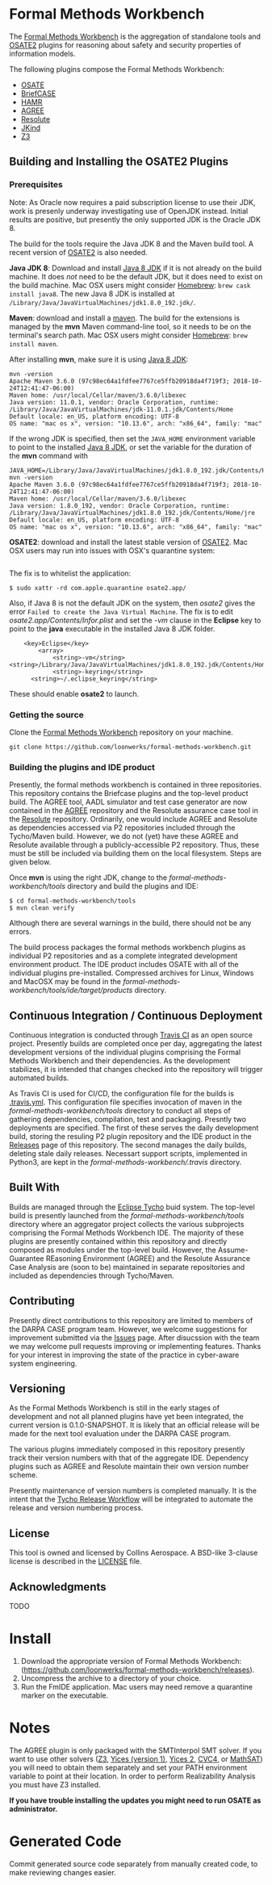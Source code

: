 # Formal Methods Workbench 

The [Formal Methods Workbench](https://github.com/loonwerks/formal-methods-workbench.git) is the aggregation of standalone tools and [OSATE2](http://osate.org/) plugins for reasoning about safety and security properties of information models.

The following plugins compose the Formal Methods Workbench:

* [OSATE](https://osate.org)
* [BriefCASE](https://github.com/loonwerks/BriefCase.git)
* [HAMR](https://github.com/sireum/hamr-codegen.git)
* [AGREE](https://github.com/loonwerks/AGREE.git)
* [Resolute](https://github.com/loonwerks/Resolute.git)
* [JKind](https://github.com/loonwerks/jkind-plugin.git)
* [Z3](https://github.com/loonwerks/z3-plugin.git)

## Building and Installing the OSATE2 Plugins

### Prerequisites

Note: As Oracle now requires a paid subscription license to use their JDK, work is presenly underway investigating use of OpenJDK instead.  Initial results are positive, but presently the only supported JDK is the Oracle JDK 8.

The build for the tools require the Java JDK 8 and the Maven build tool. A recent version of [OSATE2](http://osate.org/) is also needed.

**Java JDK 8**: Download and install [Java 8 JDK](https://www.oracle.com/technetwork/java/javase/downloads/jdk8-downloads-2133151.html) if it is not already on the build machine. It does *not* need to be the default JDK, but it does need to exist on the build machine. Mac OSX users might consider [Homebrew](https://brew.sh/): `brew cask install java8`. The new Java 8 JDK is installed at `/Library/Java/JavaVirtualMachines/jdk1.8.0_192.jdk/`.

**Maven**: download and install a [maven](https://maven.apache.org/index.html). The build for the extensions is managed by the **mvn** Maven command-line tool, so it needs to be on the terminal's search path. Mac OSX users might consider [Homebrew](https://brew.sh/): `brew install maven`.

After installing **mvn**, make sure it is using [Java 8 JDK](https://www.oracle.com/technetwork/java/javase/downloads/jdk8-downloads-2133151.html):

``` 
mvn -version
Apache Maven 3.6.0 (97c98ec64a1fdfee7767ce5ffb20918da4f719f3; 2018-10-24T12:41:47-06:00)
Maven home: /usr/local/Cellar/maven/3.6.0/libexec
Java version: 11.0.1, vendor: Oracle Corporation, runtime: /Library/Java/JavaVirtualMachines/jdk-11.0.1.jdk/Contents/Home
Default locale: en_US, platform encoding: UTF-8
OS name: "mac os x", version: "10.13.6", arch: "x86_64", family: "mac"
```

If the wrong JDK is specified, then set the `JAVA_HOME` environment variable to point to the installed [Java 8 JDK](https://www.oracle.com/technetwork/java/javase/downloads/jdk8-downloads-2133151.html), or set the variable for the duration of the **mvn** command with

```
JAVA_HOME=/Library/Java/JavaVirtualMachines/jdk1.8.0_192.jdk/Contents/Home/ mvn -version
Apache Maven 3.6.0 (97c98ec64a1fdfee7767ce5ffb20918da4f719f3; 2018-10-24T12:41:47-06:00)
Maven home: /usr/local/Cellar/maven/3.6.0/libexec
Java version: 1.8.0_192, vendor: Oracle Corporation, runtime: /Library/Java/JavaVirtualMachines/jdk1.8.0_192.jdk/Contents/Home/jre
Default locale: en_US, platform encoding: UTF-8
OS name: "mac os x", version: "10.13.6", arch: "x86_64", family: "mac"
```

**OSATE2**: download and install the latest stable version of [OSATE2](http://osate.org/). Mac OSX users may run into issues with OSX's quarantine system:

```osate2 can't be opened. You should move it to trash.
``` 

The fix is to whitelist the application:

```
$ sudo xattr -rd com.apple.quarantine osate2.app/
```

Also, if Java 8 is not the default JDK on the system, then *osate2* gives the error `Failed to create the Java Virtual Machine`. The fix is to edit *osate2.app/Contents/Infor.plist* and set the *-vm* clause in the **Eclipse** key to point to the **java** executable in the installed Java 8 JDK folder.

```
	<key>Eclipse</key>
		<array>
        	<string>-vm</string><string>/Library/Java/JavaVirtualMachines/jdk1.8.0_192.jdk/Contents/Home/bin/java</string>
			<string>-keyring</string>
      <string>~/.eclipse_keyring</string>
```

These should enable **osate2** to launch.

### Getting the source

Clone the [Formal Methods Workbench](https://github.com/loonwerks/formal-methods-workbench.git) repository on your machine.

```
git clone https://github.com/loonwerks/formal-methods-workbench.git
```

### Building the plugins and IDE product

Presently, the formal methods workbench is contained in three repositories.  This repository contains the Briefcase plugins and the top-level product build.  The AGREE tool, AADL simulator and test case generator are now contained in the [AGREE](https://github.com/loonwerks/AGREE.git) repository and the Resolute assurance case tool in the [Resolute](https://github.com/loonwerks/Resolute.git) repository.  Ordinarily, one would include AGREE and Resolute as dependencies accessed via P2 repositories included through the Tycho/Maven build.  However, we do not (yet) have these AGREE and Resolute available through a publicly-accessible P2 repository.  Thus, these must be still be included via building them on the local filesystem. Steps are given below.

Once **mvn** is using the right JDK, change to the *formal-methods-workbench/tools* directory and build the plugins and IDE:
```
$ cd formal-methods-workbench/tools
$ mvn clean verify
```

Although there are several warnings in the build, there should not be any errors.

The build process packages the formal methods workbench plugins as individual P2 repositories and as a complete integrated development environment product.  The IDE product includes OSATE with all of the individual plugins pre-installed.  Compressed archives for Linux, Windows and MacOSX may be found in the *formal-methods-workbench/tools/ide/target/products* directory.

## Continuous Integration / Continuous Deployment

Continuous integration is conducted through [Travis CI](https://travis-ci.org/loonwerks/formal-methods-workbench) as an open source project.  Presently builds are completed once per day, aggregating the latest development versions of the individual plugins comprising the Formal Methods Workbench and their dependencies.  As the development stabilizes, it is intended that changes checked into the repository will trigger automated builds.

As Travis CI is used for CI/CD, the configuration file for the builds is [.travis.yml](https://github.com/loonwerks/formal-methods-workbench/blob/master/.travis.yml).  This configuration file specifies invocation of maven in the *formal-methods-workbench/tools* directory to conduct all steps of gathering dependencies, compilation, test and packaging.  Presntly two deployments are specified.  The first of these serves the daily development build, storing the resuling P2 plugin repository and the IDE product in the [Releases](https://github.com/loonwerks/formal-methods-workbench/releases) page of this repository.  The second manages the daily builds, deleting stale daily releases.  Necessart support scripts, implemented in Python3, are kept in the *formal-methods-workbench/.travis* directory.

## Built With

Builds are managed through the [Eclipse Tycho](https://www.eclipse.org/tycho/) buid system.  The top-level build is presently launched from the *formal-methods-workbench/tools* directory where an aggregator project collects the various subprojects comprising the Formal Methods Workbench IDE.  The majority of these plugins are presently contained within this repository and directly composed as modules under the top-level build.  However, the Assume-Guarantee REasoning Environment (AGREE) and the Resolute Assurance Case Analysis are (soon to be) maintained in separate repositories and included as dependencies through Tycho/Maven.

## Contributing

Presently direct contributions to this repository are limited to members of the DARPA CASE program team.  However, we welcome suggestions for improvement submitted via the [Issues](https://github.com/loonwerks/formal-methods-workbench/issues) page.  After disucssion with the team we may welcome pull requests improving or implementing features.  Thanks for your interest in improving the state of the practice in cyber-aware system engineering.

## Versioning

As the Formal Methods Workbench is still in the early stages of development and not all planned plugins have yet been integrated, the current version is 0.1.0-SNAPSHOT.  It is likely that an official release will be made for the next tool evaluation under the DARPA CASE program.

The various plugins immediately composed in this repository presently track their version numbers with that of the aggregate IDE.  Dependency plugins such as AGREE and Resolute maintain their own version number scheme.

Presently maintenance of version numbers is completed manually.  It is the intent that the [Tycho Release Workflow](https://wiki.eclipse.org/Tycho/Release_Workflow) will be integrated to automate the release and version numbering process.

## License

This tool is owned and licensed by Collins Aerospace.  A BSD-like 3-clause license is described in the [LICENSE](https://github.com/loonwerks/formal-methods-workbench/blob/master/LICENSE) file.

## Acknowledgments

TODO

Install
=====
1. Download the appropriate version of Formal Methods Workbench: (https://github.com/loonwerks/formal-methods-workbench/releases).
2. Uncompress the archive to a directory of your choice.
3. Run the FmIDE application.  Mac users may need remove a quarantine marker on the executable.

Notes
=====
The AGREE plugin is only packaged with the SMTInterpol SMT solver. If you want to use other solvers ([Z3](https://github.com/Z3Prover/z3),
[Yices (version 1)](http://yices.csl.sri.com/download-yices1.shtml), 
[Yices 2](http://yices.csl.sri.com/index.shtml),
[CVC4](http://cvc4.cs.nyu.edu/web/), or
[MathSAT](http://mathsat.fbk.eu/)) you will need to obtain them separately and set your PATH environment variable to point at their location.  In order to perform Realizability Analysis you must have Z3 installed.

**If you have trouble installing the updates you might need to run OSATE as administrator.**

Generated Code
=====
Commit generated source code separately from manually created code, to make reviewing changes easier.  
